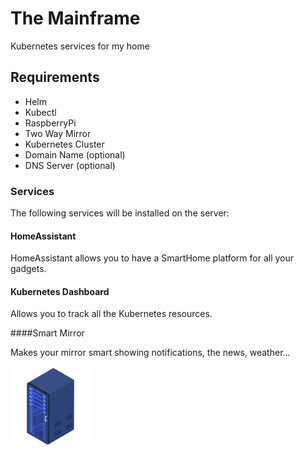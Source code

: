 # The Mainframe

Kubernetes services for my home

## Requirements

* Helm
* Kubectl
* RaspberryPi
* Two Way Mirror
* Kubernetes Cluster
* Domain Name (optional)
* DNS Server (optional)

### Services

The following services will be installed on the server:

#### HomeAssistant

HomeAssistant allows you to have a SmartHome platform for all your gadgets.

#### Kubernetes Dashboard

Allows you to track all the Kubernetes resources.

####Smart Mirror

Makes your mirror smart showing notifications, the news, weather...

![server](img/server.png)
